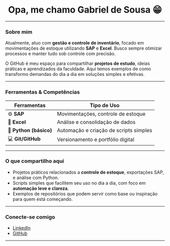 <div align="center">
  <h1>Opa, me chamo Gabriel de Sousa 😁</h1>
</div>

---

###  Sobre mim
Atualmente, atuo com **gestão e controle de inventário**, focado em movimentações de estoque utilizando **SAP** e **Excel**. Busco sempre otimizar processos e manter tudo sob controle com precisão.

O GitHub é meu espaço para compartilhar **projetos de estudo**, ideias práticas e aprendizados da faculdade. Aqui temos exemplos de como transformo demandas do dia a dia em soluções simples e efetivas.

---

###  Ferramentas & Competências

| Ferramentas             | Tipo de Uso                               |
|-------------------------|-------------------------------------------|
| :gear: **SAP**          | Movimentações, controle de estoque        |
| :page_facing_up: **Excel**       | Análise e consolidação de dados         |
| :snake: **Python (básico)** | Automação e criação de scripts simples     |
| :computer: **Git/GitHub**   | Versionamento e portfólio digital         |

---

###  O que compartilho aqui
- Projetos práticos relacionados a **controle de estoque**, exportações SAP, e análise com Python.
- Scripts simples que facilitem seu uso no dia a dia, com foco em **automação leve e clareza**.
- Exemplos de repositórios que podem servir como base ou inspiração para quem está começando.

---

###  Conecte-se comigo
- [LinkedIn](https://www.linkedin.com/in/gabriel-de-sousa-santos)  
- [GitHub](https://github.com/GabrielSousa2005)

---
